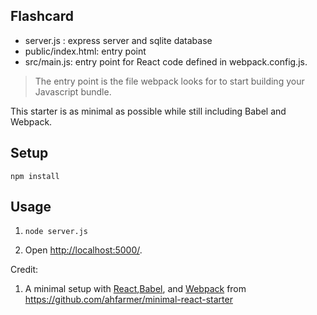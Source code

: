 ## Flashcard

- server.js : express server and sqlite database
- public/index.html: entry point
- src/main.js: entry point for React code defined in webpack.config.js.
> The entry point is the file webpack looks for to start building your Javascript bundle.

This starter is as minimal as possible while still including Babel and Webpack.

## Setup

```
npm install
```

## Usage

1. `node server.js`

2. Open [http://localhost:5000/](http://localhost:5000/).

Credit:
1. A minimal setup with [React](https://facebook.github.io/react/),[Babel](http://babeljs.io/), and [Webpack](http://webpack.github.io/) from
https://github.com/ahfarmer/minimal-react-starter
